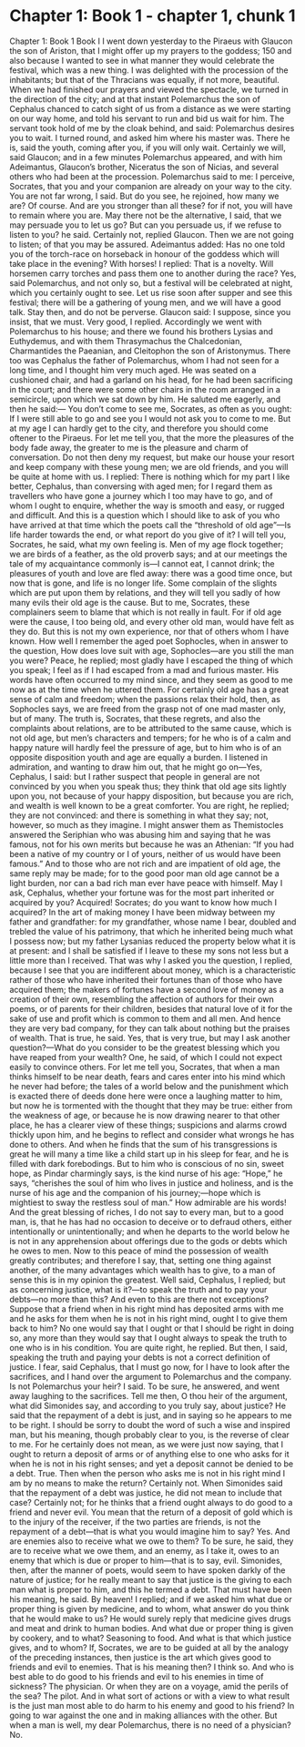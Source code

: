 # Chapter 1: Book 1 - chapter 1, chunk 1

Chapter 1: Book 1 Book I I went down yesterday to the Piraeus with Glaucon the son of Ariston, that I might offer up my prayers to the goddess; 150 and also because I wanted to see in what manner they would celebrate the festival, which was a new thing. I was delighted with the procession of the inhabitants; but that of the Thracians was equally, if not more, beautiful. When we had finished our prayers and viewed the spectacle, we turned in the direction of the city; and at that instant Polemarchus the son of Cephalus chanced to catch sight of us from a distance as we were starting on our way home, and told his servant to run and bid us wait for him. The servant took hold of me by the cloak behind, and said: Polemarchus desires you to wait. I turned round, and asked him where his master was. There he is, said the youth, coming after you, if you will only wait. Certainly we will, said Glaucon; and in a few minutes Polemarchus appeared, and with him Adeimantus, Glaucon’s brother, Niceratus the son of Nicias, and several others who had been at the procession. Polemarchus said to me: I perceive, Socrates, that you and your companion are already on your way to the city. You are not far wrong, I said. But do you see, he rejoined, how many we are? Of course. And are you stronger than all these? for if not, you will have to remain where you are. May there not be the alternative, I said, that we may persuade you to let us go? But can you persuade us, if we refuse to listen to you? he said. Certainly not, replied Glaucon. Then we are not going to listen; of that you may be assured. Adeimantus added: Has no one told you of the torch-race on horseback in honour of the goddess which will take place in the evening? With horses! I replied: That is a novelty. Will horsemen carry torches and pass them one to another during the race? Yes, said Polemarchus, and not only so, but a festival will be celebrated at night, which you certainly ought to see. Let us rise soon after supper and see this festival; there will be a gathering of young men, and we will have a good talk. Stay then, and do not be perverse. Glaucon said: I suppose, since you insist, that we must. Very good, I replied. Accordingly we went with Polemarchus to his house; and there we found his brothers Lysias and Euthydemus, and with them Thrasymachus the Chalcedonian, Charmantides the Paeanian, and Cleitophon the son of Aristonymus. There too was Cephalus the father of Polemarchus, whom I had not seen for a long time, and I thought him very much aged. He was seated on a cushioned chair, and had a garland on his head, for he had been sacrificing in the court; and there were some other chairs in the room arranged in a semicircle, upon which we sat down by him. He saluted me eagerly, and then he said:⁠— You don’t come to see me, Socrates, as often as you ought: If I were still able to go and see you I would not ask you to come to me. But at my age I can hardly get to the city, and therefore you should come oftener to the Piraeus. For let me tell you, that the more the pleasures of the body fade away, the greater to me is the pleasure and charm of conversation. Do not then deny my request, but make our house your resort and keep company with these young men; we are old friends, and you will be quite at home with us. I replied: There is nothing which for my part I like better, Cephalus, than conversing with aged men; for I regard them as travellers who have gone a journey which I too may have to go, and of whom I ought to enquire, whether the way is smooth and easy, or rugged and difficult. And this is a question which I should like to ask of you who have arrived at that time which the poets call the “threshold of old age”⁠—Is life harder towards the end, or what report do you give of it? I will tell you, Socrates, he said, what my own feeling is. Men of my age flock together; we are birds of a feather, as the old proverb says; and at our meetings the tale of my acquaintance commonly is⁠—I cannot eat, I cannot drink; the pleasures of youth and love are fled away: there was a good time once, but now that is gone, and life is no longer life. Some complain of the slights which are put upon them by relations, and they will tell you sadly of how many evils their old age is the cause. But to me, Socrates, these complainers seem to blame that which is not really in fault. For if old age were the cause, I too being old, and every other old man, would have felt as they do. But this is not my own experience, nor that of others whom I have known. How well I remember the aged poet Sophocles, when in answer to the question, How does love suit with age, Sophocles⁠—are you still the man you were? Peace, he replied; most gladly have I escaped the thing of which you speak; I feel as if I had escaped from a mad and furious master. His words have often occurred to my mind since, and they seem as good to me now as at the time when he uttered them. For certainly old age has a great sense of calm and freedom; when the passions relax their hold, then, as Sophocles says, we are freed from the grasp not of one mad master only, but of many. The truth is, Socrates, that these regrets, and also the complaints about relations, are to be attributed to the same cause, which is not old age, but men’s characters and tempers; for he who is of a calm and happy nature will hardly feel the pressure of age, but to him who is of an opposite disposition youth and age are equally a burden. I listened in admiration, and wanting to draw him out, that he might go on⁠—Yes, Cephalus, I said: but I rather suspect that people in general are not convinced by you when you speak thus; they think that old age sits lightly upon you, not because of your happy disposition, but because you are rich, and wealth is well known to be a great comforter. You are right, he replied; they are not convinced: and there is something in what they say; not, however, so much as they imagine. I might answer them as Themistocles answered the Seriphian who was abusing him and saying that he was famous, not for his own merits but because he was an Athenian: “If you had been a native of my country or I of yours, neither of us would have been famous.” And to those who are not rich and are impatient of old age, the same reply may be made; for to the good poor man old age cannot be a light burden, nor can a bad rich man ever have peace with himself. May I ask, Cephalus, whether your fortune was for the most part inherited or acquired by you? Acquired! Socrates; do you want to know how much I acquired? In the art of making money I have been midway between my father and grandfather: for my grandfather, whose name I bear, doubled and trebled the value of his patrimony, that which he inherited being much what I possess now; but my father Lysanias reduced the property below what it is at present: and I shall be satisfied if I leave to these my sons not less but a little more than I received. That was why I asked you the question, I replied, because I see that you are indifferent about money, which is a characteristic rather of those who have inherited their fortunes than of those who have acquired them; the makers of fortunes have a second love of money as a creation of their own, resembling the affection of authors for their own poems, or of parents for their children, besides that natural love of it for the sake of use and profit which is common to them and all men. And hence they are very bad company, for they can talk about nothing but the praises of wealth. That is true, he said. Yes, that is very true, but may I ask another question?⁠—What do you consider to be the greatest blessing which you have reaped from your wealth? One, he said, of which I could not expect easily to convince others. For let me tell you, Socrates, that when a man thinks himself to be near death, fears and cares enter into his mind which he never had before; the tales of a world below and the punishment which is exacted there of deeds done here were once a laughing matter to him, but now he is tormented with the thought that they may be true: either from the weakness of age, or because he is now drawing nearer to that other place, he has a clearer view of these things; suspicions and alarms crowd thickly upon him, and he begins to reflect and consider what wrongs he has done to others. And when he finds that the sum of his transgressions is great he will many a time like a child start up in his sleep for fear, and he is filled with dark forebodings. But to him who is conscious of no sin, sweet hope, as Pindar charmingly says, is the kind nurse of his age: “Hope,” he says, “cherishes the soul of him who lives in justice and holiness, and is the nurse of his age and the companion of his journey;⁠—hope which is mightiest to sway the restless soul of man.” How admirable are his words! And the great blessing of riches, I do not say to every man, but to a good man, is, that he has had no occasion to deceive or to defraud others, either intentionally or unintentionally; and when he departs to the world below he is not in any apprehension about offerings due to the gods or debts which he owes to men. Now to this peace of mind the possession of wealth greatly contributes; and therefore I say, that, setting one thing against another, of the many advantages which wealth has to give, to a man of sense this is in my opinion the greatest. Well said, Cephalus, I replied; but as concerning justice, what is it?⁠—to speak the truth and to pay your debts⁠—no more than this? And even to this are there not exceptions? Suppose that a friend when in his right mind has deposited arms with me and he asks for them when he is not in his right mind, ought I to give them back to him? No one would say that I ought or that I should be right in doing so, any more than they would say that I ought always to speak the truth to one who is in his condition. You are quite right, he replied. But then, I said, speaking the truth and paying your debts is not a correct definition of justice. I fear, said Cephalus, that I must go now, for I have to look after the sacrifices, and I hand over the argument to Polemarchus and the company. Is not Polemarchus your heir? I said. To be sure, he answered, and went away laughing to the sacrifices. Tell me then, O thou heir of the argument, what did Simonides say, and according to you truly say, about justice? He said that the repayment of a debt is just, and in saying so he appears to me to be right. I should be sorry to doubt the word of such a wise and inspired man, but his meaning, though probably clear to you, is the reverse of clear to me. For he certainly does not mean, as we were just now saying, that I ought to return a deposit of arms or of anything else to one who asks for it when he is not in his right senses; and yet a deposit cannot be denied to be a debt. True. Then when the person who asks me is not in his right mind I am by no means to make the return? Certainly not. When Simonides said that the repayment of a debt was justice, he did not mean to include that case? Certainly not; for he thinks that a friend ought always to do good to a friend and never evil. You mean that the return of a deposit of gold which is to the injury of the receiver, if the two parties are friends, is not the repayment of a debt⁠—that is what you would imagine him to say? Yes. And are enemies also to receive what we owe to them? To be sure, he said, they are to receive what we owe them, and an enemy, as I take it, owes to an enemy that which is due or proper to him⁠—that is to say, evil. Simonides, then, after the manner of poets, would seem to have spoken darkly of the nature of justice; for he really meant to say that justice is the giving to each man what is proper to him, and this he termed a debt. That must have been his meaning, he said. By heaven! I replied; and if we asked him what due or proper thing is given by medicine, and to whom, what answer do you think that he would make to us? He would surely reply that medicine gives drugs and meat and drink to human bodies. And what due or proper thing is given by cookery, and to what? Seasoning to food. And what is that which justice gives, and to whom? If, Socrates, we are to be guided at all by the analogy of the preceding instances, then justice is the art which gives good to friends and evil to enemies. That is his meaning then? I think so. And who is best able to do good to his friends and evil to his enemies in time of sickness? The physician. Or when they are on a voyage, amid the perils of the sea? The pilot. And in what sort of actions or with a view to what result is the just man most able to do harm to his enemy and good to his friend? In going to war against the one and in making alliances with the other. But when a man is well, my dear Polemarchus, there is no need of a physician? No.
